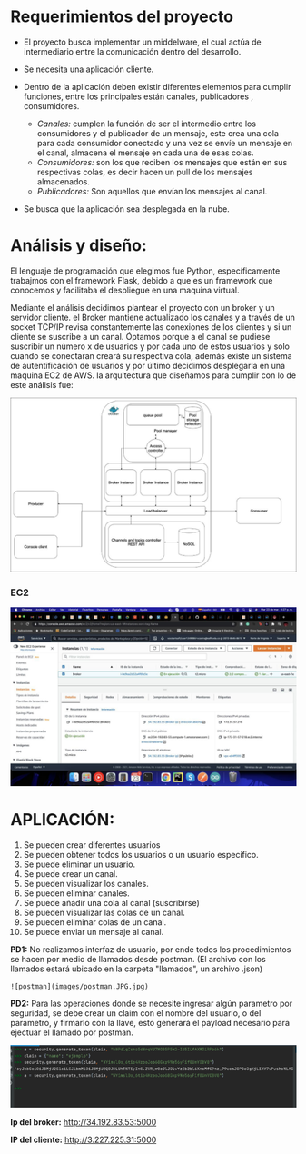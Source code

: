 # Requerimientos del proyecto

- El proyecto busca implementar un middelware, el cual actúa de intermediario entre la comunicación dentro del desarrollo.
- Se necesita una aplicación cliente.
- Dentro de la aplicación deben existir diferentes elementos para cumplir funciones, entre los principales están canales, publicadores , consumidores.
    - *Canales:* cumplen la función de ser el intermedio entre los consumidores y el publicador de un mensaje, este crea una cola para cada consumidor conectado y una vez se envíe un mensaje en el canal, almacena el mensaje en cada una de esas colas.  
    - *Consumidores:* son los que reciben los mensajes que están en sus respectivas colas, es decir hacen un pull de los mensajes almacenados.
    - *Publicadores:* Son aquellos que envían los mensajes al canal.

- Se busca que la aplicación sea desplegada en la nube.


# Análisis y diseño: 

El lenguaje de programación que elegimos fue Python, específicamente trabajmos con el framework Flask, debido a que es un framework que conocemos y facilitaba el despliegue en una maquina virtual. 

Mediante el análisis decidimos plantear el proyecto con un broker y un servidor cliente. el Broker mantiene actualizado los canales y a través de un socket TCP/IP revisa constantemente las conexiones de los clientes y si un cliente se suscribe a un canal. Óptamos porque a el canal se pudiese suscribir un número x de usuarios y por cada uno de estos usuarios y solo cuando se conectaran creará su respectiva cola, además existe un sistema de autentificación de usuarios y por último decidimos desplegarla en una maquina EC2 de AWS. la arquitectura que diseñamos para cumplir con lo de este análisis fue: 

![arquitectura](images/arq.jpeg)

### EC2

![aws](images/aws.jpeg)

# APLICACIÓN: 

1) Se pueden crear diferentes usuarios
2) Se pueden obtener todos los usuarios o un usuario específico.
3) Se puede eliminar un usuario.
4) Se puede crear un canal. 
5) Se pueden visualizar los canales.
6) Se pueden eliminar canales.
7) Se puede añadir una cola al canal (suscribirse)
8) Se pueden visualizar las colas de un canal.
9) Se pueden eliminar colas de un canal.
10) Se puede enviar un mensaje al canal.

**PD1:** No realizamos interfaz de usuario, por ende todos los procedimientos se hacen por medio de llamados desde postman. (El archivo con los llamados estará ubicado en la carpeta "llamados", un archivo .json)

    ![postman](images/postman.JPG.jpg)


**PD2:** Para las operaciones donde se necesite ingresar algún parametro por seguridad, se debe crear un claim con el nombre del usuario, o del parametro, y firmarlo con la llave, esto generará el payload necesario para ejectuar el llamado por postman. 


 ![claim](images/claim.png)


**Ip del broker:** http://34.192.83.53:5000

**IP del cliente:** http://3.227.225.31:5000



